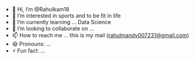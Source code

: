 - 👋 Hi, I’m @Rahulkam18
- 👀 I’m interested in sports and to be fit in life 
- 🌱 I’m currently learning ... Data Science 
- 💞️ I’m looking to collaborate on ...
- 📫 How to reach me ... this is my mail (rahulmandy007231@gmail.com)
- 😄 Pronouns: ...
- ⚡ Fun fact: ...

<!---
Rahulkam18/Rahulkam18 is a ✨ special ✨ repository because its `README.md` (this file) appears on your GitHub profile.
You can click the Preview link to take a look at your changes.
--->
